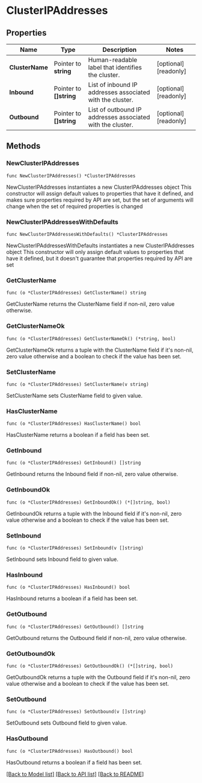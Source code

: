 # ClusterIPAddresses

## Properties

Name | Type | Description | Notes
------------ | ------------- | ------------- | -------------
**ClusterName** | Pointer to **string** | Human-readable label that identifies the cluster. | [optional] [readonly] 
**Inbound** | Pointer to **[]string** | List of inbound IP addresses associated with the cluster. | [optional] [readonly] 
**Outbound** | Pointer to **[]string** | List of outbound IP addresses associated with the cluster. | [optional] [readonly] 

## Methods

### NewClusterIPAddresses

`func NewClusterIPAddresses() *ClusterIPAddresses`

NewClusterIPAddresses instantiates a new ClusterIPAddresses object
This constructor will assign default values to properties that have it defined,
and makes sure properties required by API are set, but the set of arguments
will change when the set of required properties is changed

### NewClusterIPAddressesWithDefaults

`func NewClusterIPAddressesWithDefaults() *ClusterIPAddresses`

NewClusterIPAddressesWithDefaults instantiates a new ClusterIPAddresses object
This constructor will only assign default values to properties that have it defined,
but it doesn't guarantee that properties required by API are set

### GetClusterName

`func (o *ClusterIPAddresses) GetClusterName() string`

GetClusterName returns the ClusterName field if non-nil, zero value otherwise.

### GetClusterNameOk

`func (o *ClusterIPAddresses) GetClusterNameOk() (*string, bool)`

GetClusterNameOk returns a tuple with the ClusterName field if it's non-nil, zero value otherwise
and a boolean to check if the value has been set.

### SetClusterName

`func (o *ClusterIPAddresses) SetClusterName(v string)`

SetClusterName sets ClusterName field to given value.

### HasClusterName

`func (o *ClusterIPAddresses) HasClusterName() bool`

HasClusterName returns a boolean if a field has been set.
### GetInbound

`func (o *ClusterIPAddresses) GetInbound() []string`

GetInbound returns the Inbound field if non-nil, zero value otherwise.

### GetInboundOk

`func (o *ClusterIPAddresses) GetInboundOk() (*[]string, bool)`

GetInboundOk returns a tuple with the Inbound field if it's non-nil, zero value otherwise
and a boolean to check if the value has been set.

### SetInbound

`func (o *ClusterIPAddresses) SetInbound(v []string)`

SetInbound sets Inbound field to given value.

### HasInbound

`func (o *ClusterIPAddresses) HasInbound() bool`

HasInbound returns a boolean if a field has been set.
### GetOutbound

`func (o *ClusterIPAddresses) GetOutbound() []string`

GetOutbound returns the Outbound field if non-nil, zero value otherwise.

### GetOutboundOk

`func (o *ClusterIPAddresses) GetOutboundOk() (*[]string, bool)`

GetOutboundOk returns a tuple with the Outbound field if it's non-nil, zero value otherwise
and a boolean to check if the value has been set.

### SetOutbound

`func (o *ClusterIPAddresses) SetOutbound(v []string)`

SetOutbound sets Outbound field to given value.

### HasOutbound

`func (o *ClusterIPAddresses) HasOutbound() bool`

HasOutbound returns a boolean if a field has been set.

[[Back to Model list]](../README.md#documentation-for-models) [[Back to API list]](../README.md#documentation-for-api-endpoints) [[Back to README]](../README.md)


